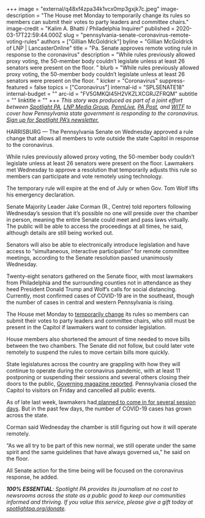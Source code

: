 +++
image = "external/q48xf4zpa34k1vcx0mp3gxjk7c.jpeg"
image-description = "The House met Monday to temporarily change its rules so members can submit their votes to party leaders and committee chairs."
image-credit = "Kalim A. Bhatti / Philadelphia Inquirer"
published = 2020-03-17T22:59:44.000Z
slug = "pennsylvania-senate-coronavirus-remote-voting-rules"
authors = ["Gillian McGoldrick"]
byline = "Gillian McGoldrick of LNP | LancasterOnline"
title = "Pa. Senate approves remote voting rule in response to the coronavirus"
description = "While rules previously allowed proxy voting, the 50-member body couldn’t legislate unless at least 26 senators were present on the floor. "
blurb = "While rules previously allowed proxy voting, the 50-member body couldn’t legislate unless at least 26 senators were present on the floor. "
kicker = "Coronavirus"
suppress-featured = false
topics = ["Coronavirus"]
internal-id = "SPLSENATE18"
internal-budget = ""
arc-id = "FV5GMKQI45H2VKZLXCGRJZFRQM"
subtitle = ""
linktitle = ""
+++
*This story was produced as part of a joint effort between [Spotlight PA](https://www.spotlightpa.org/ "https\://www.spotlightpa.org/"), [LNP Media Group](https://lancasteronline.com/ "https\://lancasteronline.com/"), [PennLive](https://www.pennlive.com/ "https\://www.pennlive.com/"), [PA Post](https://papost.org/ "https\://papost.org/"),  and [WITF](https://www.witf.org/ "https\://www.witf.org/") to cover how Pennsylvania state government is responding to the coronavirus. [Sign up for Spotlight PA’s newsletter.](https://www.spotlightpa.org/newsletters "https\://www.spotlightpa.org/newsletters")*

HARRISBURG — The Pennsylvania Senate on Wednesday approved a rule change that allows all members to vote outside the state Capitol in response to the coronavirus.

While rules previously allowed proxy voting, the 50-member body couldn’t legislate unless at least 26 senators were present on the floor. Lawmakers met Wednesday to approve a resolution that temporarily adjusts this rule so members can participate and vote remotely using technology.

The temporary rule will expire at the end of July or when Gov. Tom Wolf lifts his emergency declaration.

Senate Majority Leader Jake Corman (R., Centre) told reporters following Wednesday’s session that it’s possible no one will preside over the chamber in person, meaning the entire Senate could meet and pass laws virtually. The public will be able to access the proceedings at all times, he said, although details are still being worked out.

Senators will also be able to electronically introduce legislation and have access to “simultaneous, interactive participation” for remote committee meetings, according to the Senate resolution passed unanimously Wednesday.

<script src="https://www.spotlightpa.org/embed.js" async></script><div data-spl-embed-version="1" data-spl-src="https://www.spotlightpa.org/embeds/donate/"></div>

Twenty-eight senators gathered on the Senate floor, with most lawmakers from Philadelphia and the surrounding counties not in attendance as they heed President Donald Trump and Wolf’s calls for social distancing. Currently, most confirmed cases of COVID-19 are in the southeast, though the number of cases in central and western Pennsylvania is rising.

The House met Monday to [temporarily change](https://www.spotlightpa.org/news/2020/03/pennsylvania-legislature-coronavirus-remote-voting/ "https\://www.spotlightpa.org/news/2020/03/pennsylvania-legislature-coronavirus-remote-voting/") its rules so members can submit their votes to party leaders and committee chairs, who still must be present in the Capitol if lawmakers want to consider legislation.

House members also shortened the amount of time needed to move bills between the two chambers. The Senate did not follow, but could later vote remotely to suspend the rules to move certain bills more quickly.

State legislatures across the country are grappling with how they will continue to operate during the coronavirus pandemic, with at least 11 postponing or suspending their sessions and several others closing their doors to the public, [Governing magazine reported](https://www.governing.com/now/What-Government-Functions-Other-Than-Schools-Are-Starting-to-Close.html "https\://www.governing.com/now/What-Government-Functions-Other-Than-Schools-Are-Starting-to-Close.html"). Pennsylvania closed the Capitol to visitors on Friday and cancelled all public events.

As of late last week, lawmakers had[ planned to come in for several session days](https://www.spotlightpa.org/news/2020/03/pennsylvania-lawmakers-capitol-open-closed-coronavirus/ "https\://www.spotlightpa.org/news/2020/03/pennsylvania-lawmakers-capitol-open-closed-coronavirus/"). But in the past few days, the number of COVID-19 cases has grown across the state.

Corman said Wednesday the chamber is still figuring out how it will operate remotely.

“As we all try to be part of this new normal, we still operate under the same spirit and the same guidelines that have always governed us," he said on the floor.

All Senate action for the time being will be focused on the coronavirus response, he added.

<script src="https://www.spotlightpa.org/embed.js" async></script><div data-spl-embed-version="1" data-spl-src="https://www.spotlightpa.org/embeds/tips/?tip_text=Do%20you%20have%20a%20tip%20about%20%3Cb%3Ehow%20Pa.'s%20government%20is%20responding%20to%20the%20coronavirus%3C%2Fb%3E%3F%20Tell%20us."></div>

***100% ESSENTIAL**: Spotlight PA provides its journalism at no cost to newsrooms across the state as a public good to keep our communities informed and thriving. If you value this service, please give a gift today at [spotlightpa.org/donate](https://www.spotlightpa.org/donate "https\://www.spotlightpa.org/donate").*

